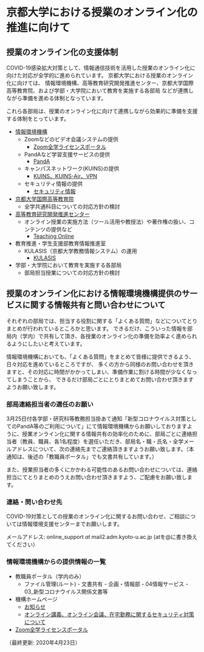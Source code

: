 # 京都大学における授業のオンライン化の推進に向けて

## 授業のオンライン化の支援体制

COVID-19感染拡大対策として、情報通信技術を活用した授業のオンライン化に向けた対応が全学的に進められています。
京都大学における授業のオンライン化に向けては、
情報環境機構、高等教育研究開発推進センター、京都大学国際高等教育院、および学部・大学院において教育を実施する各部局
などが連携しながら準備を進める体制となっています。

これら各部局は、授業のオンライン化に向けて連携しながら効果的に準備を支援する体制をとっています。

- [情報環境機構](http://www.iimc.kyoto-u.ac.jp/)
  - Zoomなどのビデオ会議システムの提供
    - [Zoom全学ライセンスポータル](https://kyoto-u.github.io/online-edu/zoom)
  - PandAなど学習支援サービスの提供
    - [PandA](http://www.iimc.kyoto-u.ac.jp/ja/services/lms/)
  - キャンパスネットワーク(KUINS)の提供
    - [KUINS、KUINS-Air、VPN](https://www.iimc.kyoto-u.ac.jp/ja/services/kuins/)
  - セキュリティ情報の提供
    - [セキュリティ情報](http://www.iimc.kyoto-u.ac.jp/ja/whatsnew/security/index.html)
- [京都大学国際高等教育院](https://www.z.k.kyoto-u.ac.jp/)
  - 全学共通科目についての対応方針の検討
- [高等教育研究開発推進センター](https://www.highedu.kyoto-u.ac.jp/)
  - オンライン授業の実施方法（ツール活用や教授法）や著作権の扱い、コンテンツの提供など
    - [Teaching Online](https://www.highedu.kyoto-u.ac.jp/connect/teachingonline/)
- 教育推進・学生支援部教育情報推進室
  - KULASIS（京都大学教務情報システム）の運用
    - [KULASIS](https://www.z.k.kyoto-u.ac.jp/freshman-guide/kulasis)
- 学部・大学院において教育を実施する各部局
  - 部局担当授業についての対応方針の検討

## 授業のオンライン化における情報環境機構提供のサービスに関する情報共有と問い合わせについて

それぞれの部局では、担当する役割に関する「よくある質問」などについてとりまとめが行われているところかと思います。
できるだけ、こういった情報を部局内（学内）で共有して頂き、各授業のオンライン化の準備を効率よく進められるようにしたいと考えています。

情報環境機構においても、「よくある質問」をまとめて皆様に提供できるよう、日々対応を進めているところですが、
多くの方から同様のお問い合わせを頂きますと、その対応に時間がかかってしまい、準備作業に割ける時間が少なくなってしまうことから、
できるだけ部局ごとにとりまとめてお問い合わせ頂きますようお願い致します。

### 部局連絡担当者の選任のお願い

3月25日付各学部・研究科等教務担当掛あて通知「新型コロナウイルス対策としてのPandA等のご利用について」にて情報環境機構からお願いしておりますように、授業オンライン化に関する情報共有の効率化のために、部局ごとに連絡担当者（教員、職員、各1名程度）を選任いただき、部局名・職・氏名・全学メールアドレスについて、次の連絡先までご連絡頂きますようお願い致します。（本通知は、後述の「教職員ポータル」でも文書共有しています。）

また、授業担当者の多くにかかわる可能性のあるお問い合わせについては、連絡担当にてとりまとめのうえお問い合わせ頂きますよう、ご配慮をお願い致します。

### 連絡・問い合わせ先

COVID-19対策としての授業のオンライン化に関するお問い合わせ、ご相談については情報環境支援センターまでお願いします。

メールアドレス: online_support _at_ mail2.adm.kyoto-u.ac.jp (atを@に書き換えてください）

### 情報環境機構からの提供情報の一覧

- 教職員ポータル（学内のみ）
  - ファイル管理(ルート) - 文書共有 - 企画・情報部 - 04情報サービス - 03_新型コロナウイルス関係文書等
- 機構ホームページ
  - [お知らせ](http://www.iimc.kyoto-u.ac.jp/ja/whatsnew/information/)
  - [オンライン講義、オンライン会議、在宅勤務に関するセキュリティ対策について](http://www.iimc.kyoto-u.ac.jp/ja/whatsnew/security/index.html)
- [Zoom全学ライセンスポータル](https://kyoto-u.github.io/online-edu/zoom)

（最終更新: 2020年4月23日）
